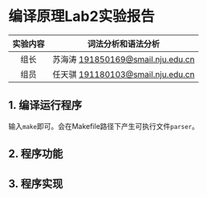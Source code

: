 # 编译原理Lab2实验报告

| 实验内容 |        词法分析和语法分析         |
| :------: | :-------------------------------: |
|   组长   | 苏海涛 191850169@smail.nju.edu.cn |
|   组员   | 任天骐 191180103@smail.nju.edu.cn |

## 1. 编译运行程序

输入`make`即可。会在Makefile路径下产生可执行文件`parser`。

## 2. 程序功能


## 3. 程序实现
